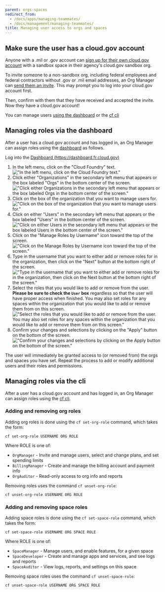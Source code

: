 ```yaml
---
parent: orgs-spaces
redirect_from:
  - /docs/apps/managing-teammates/
  - /docs/management/managing-teammates/
title: Managing user access to orgs and spaces
---
```


## Make sure the user has a cloud.gov account

Anyone with a .mil or .gov account can [sign up for their own cloud.gov account](/sign-up/) with a sandbox space in their agency's cloud.gov sandbox org.

To invite someone to a non-sandbox org, including federal employees and federal contractors without .gov or .mil email addresses, an Org Manager can [send them an invite](https://account.fr.cloud.gov/invite). This may prompt you to log into your cloud.gov account first.

Then, confirm with them that they have received and accepted the invite. Now they have a cloud.gov account!

You can manage users [using the dashboard](#managing-roles-via-the-dashboard) or the [cf cli](#managing-roles-via-the-cli)

## Managing roles via the dashboard

After a user has a cloud.gov account and has logged in, an Org Manager can assign roles using the [dashboard](https://dashboard.fr.cloud.gov/) as follows.

Log into the [Dashboard (https://dashboard.fr.cloud.gov)](https://dashboard.fr.cloud.gov)

1. In the left menu, click on the "Cloud Foundry" text.
   !["In the left menu, click on the Cloud Foundry text."]({{site.baseurl}}/img/content/roles-01-open-cloud-foundry.png)
1. Click either "Organizations" in the secondary left menu that appears or the box labeled "Orgs" in the bottom center of the screen.
   !["Click either Organizations in the secondary left menu that appears or the box labeled Orgs in the bottom center of the screen."]({{site.baseurl}}/img/content/roles-02-open-organizations.png)
1. Click on the box of the organization that you want to manage users for.
   !["Click on the box of the organization that you want to manage users for."]({{site.baseurl}}/img/content/roles-03-select-organization.png)
1. Click on either "Users" in the secondary left menu that appears or the box labeled "Users" in the bottom center of the screen.
   !["Click on either Users in the secondary left menu that appears or the box labeled Users in the bottom center of the screen."]({{site.baseurl}}/img/content/roles-04-open-users.png)
1. Click on the "Manage Roles by Username" icon toward the top of the screen.
   !["Click on the Manage Roles by Username icon toward the top of the screen."]({{site.baseurl}}/img/content/roles-05-open-manage-users.png)
1. Type in the username that you want to either add or remove roles for in the organization, then click on the "Next" button at the bottom right of the screen.
   !["Type in the username that you want to either add or remove roles for in the organization, then click on the Next button at the bottom right of the screen."]({{site.baseurl}}/img/content/roles-06-specify-username.png)
1. Select the roles that you would like to add or remove from the user. **Please be sure to check the `User` box** regardless so that the user will have proper access when finished. You may also set roles for any spaces within the organization that you would like to add or remove them from on this screen.
   !["Select the roles that you would like to add or remove from the user.  You may also set roles for any spaces within the organization that you would like to add or remove them from on this screen."]({{site.baseurl}}/img/content/roles-07-select-roles.png)
1. Confirm your changes and selections by clicking on the "Apply" button on the bottom of the screen.
   !["Confirm your changes and selections by clicking on the Apply button on the bottom of the screen."]({{site.baseurl}}/img/content/roles-08-confirm-changes.png)

The user will immediately be granted access to (or removed from) the orgs and spaces you have set. Repeat the process to add or modify additional users and their roles and permissions.

## Managing roles via the cli

After a user has a cloud.gov account and has logged in, an Org Manager can assign roles using the [cf cli](/docs/getting-started/setup#set-up-the-command-line).

### Adding and removing org roles

Adding org roles is done using the `cf set-org-role` command, which takes the form:

```shell
cf set-org-role USERNAME ORG ROLE
```

Where ROLE is one of:

- `OrgManager` - Invite and manage users, select and change plans, and set spending limits
- `BillingManager` - Create and manage the billing account and payment info
- `OrgAuditor` - Read-only access to org info and reports

Removing roles uses the command `cf unset-org-role`:

```shell
cf unset-org-role USERNAME ORG ROLE
```

### Adding and removing space roles

Adding space roles is done using the `cf set-space-role` command, which takes the form:

```shell
cf set-space-role USERNAME ORG SPACE ROLE
```

Where ROLE is one of:

- `SpaceManager` - Manage users, and enable features, for a given space
- `SpaceDeveloper` - Create and manage apps and services, and see logs and reports
- `SpaceAuditor` - View logs, reports, and settings on this space

Removing space roles uses the command `cf unset-space-role`:

```shell
cf unset-space-role USERNAME ORG SPACE ROLE
```
